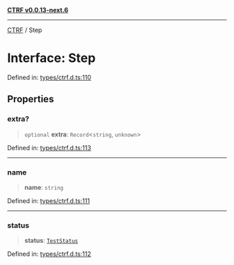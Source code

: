 [**CTRF v0.0.13-next.6**](../README.md)

***

[CTRF](../README.md) / Step

# Interface: Step

Defined in: [types/ctrf.d.ts:110](https://github.com/ctrf-io/ctrf-core-js/blob/main/types/ctrf.d.ts#L110)

## Properties

### extra?

> `optional` **extra**: `Record`\<`string`, `unknown`\>

Defined in: [types/ctrf.d.ts:113](https://github.com/ctrf-io/ctrf-core-js/blob/main/types/ctrf.d.ts#L113)

***

### name

> **name**: `string`

Defined in: [types/ctrf.d.ts:111](https://github.com/ctrf-io/ctrf-core-js/blob/main/types/ctrf.d.ts#L111)

***

### status

> **status**: [`TestStatus`](../type-aliases/TestStatus.md)

Defined in: [types/ctrf.d.ts:112](https://github.com/ctrf-io/ctrf-core-js/blob/main/types/ctrf.d.ts#L112)
